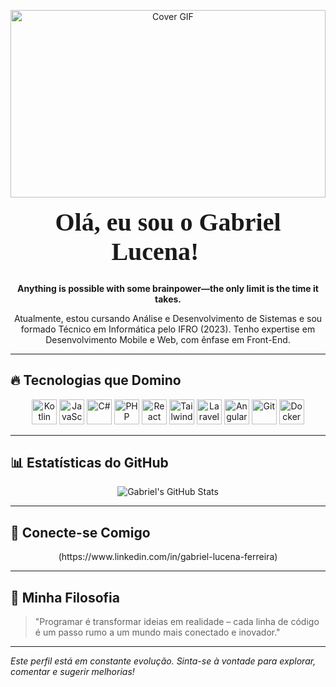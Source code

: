 <p align="center">
  <img src="https://i.redd.it/bpxxqqvps4h91.gif" alt="Cover GIF" style="width:100%; max-height:300px; object-fit:cover;">
</p>


<h1 align="center" style="font-family: 'Press Start 2P', cursive; font-size:2.5rem; margin-top:1rem;">
  Olá, eu sou o Gabriel Lucena! 🤖
</h1>

<p align="center">
  <strong>Anything is possible with some brainpower—the only limit is the time it takes.</strong>
</p>

<p align="center">
  Atualmente, estou cursando Análise e Desenvolvimento de Sistemas e sou formado Técnico em Informática pelo IFRO (2023). Tenho expertise em Desenvolvimento Mobile e Web, com ênfase em Front-End.
</p>

---

## 🔥 Tecnologias que Domino

<p align="center">
  <!-- Linguagens -->
  <img src="https://cdn.jsdelivr.net/gh/devicons/devicon/icons/kotlin/kotlin-original.svg" alt="Kotlin" width="40" height="40"/>
  <img src="https://cdn.jsdelivr.net/gh/devicons/devicon/icons/javascript/javascript-original.svg" alt="JavaScript" width="40" height="40"/>
  <img src="https://cdn.jsdelivr.net/gh/devicons/devicon/icons/csharp/csharp-original.svg" alt="C#" width="40" height="40"/>
  <img src="https://cdn.jsdelivr.net/gh/devicons/devicon/icons/php/php-original.svg" alt="PHP" width="40" height="40"/>
  <!-- Frameworks -->
  <img src="https://cdn.jsdelivr.net/gh/devicons/devicon/icons/react/react-original.svg" alt="React" width="40" height="40"/>
  <img src="https://upload.wikimedia.org/wikipedia/commons/d/d5/Tailwind_CSS_Logo.svg" alt="Tailwind CSS" width="40" height="40"/>
  <img src="https://upload.wikimedia.org/wikipedia/commons/9/9a/Laravel.svg" alt="Laravel" width="40" height="40"/>
  <img src="https://cdn.jsdelivr.net/gh/devicons/devicon/icons/angularjs/angularjs-original.svg" alt="Angular" width="40" height="40"/>
  <!-- Ferramentas -->
  <img src="https://cdn.jsdelivr.net/gh/devicons/devicon/icons/git/git-original.svg" alt="Git" width="40" height="40"/>
  <img src="https://cdn.jsdelivr.net/gh/devicons/devicon/icons/docker/docker-original.svg" alt="Docker" width="40" height="40"/>
</p>

---

## 📊 Estatísticas do GitHub

<p align="center">
  <img src="https://github-readme-stats.vercel.app/api?username=freysta&theme=radical&show_icons=true&hide_border=true&count_private=true" alt="Gabriel's GitHub Stats"/>
</p>

---

## 💬 Conecte-se Comigo

<p align="center">
  (https://www.linkedin.com/in/gabriel-lucena-ferreira)
</p>

---

## 🚀 Minha Filosofia

> "Programar é transformar ideias em realidade – cada linha de código é um passo rumo a um mundo mais conectado e inovador."

---

*Este perfil está em constante evolução. Sinta-se à vontade para explorar, comentar e sugerir melhorias!*
